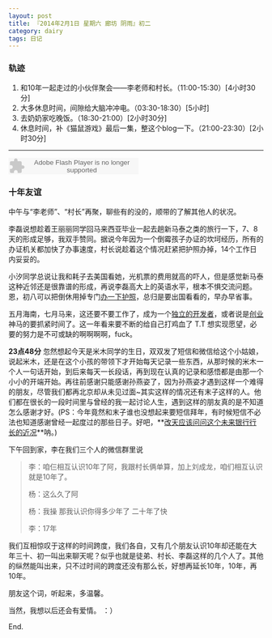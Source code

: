 ```yaml
---
layout: post
title: 『2014年2月1日 星期六 廊坊 阴雨』初二
category: dairy
tags: 日记
---
```

### **轨迹**
1. 和10年一起走过的小伙伴聚会——李老师和村长。（11:00-15:30）[4小时30分]
2. 大多休息时间，间隙给大脑冲冲电。（03:30-18:30）[5小时]
3. 去奶奶家吃晚饭。（18:30-21:00）[2小时30分]
4. 休息时间，补《猫鼠游戏》最后一集，整这个blog一下。（21:00-23:30）[2小时30分]

---

<embed src="http://www.xiami.com/widget/165819_3566577/singlePlayer.swf" type="application/x-shockwave-flash" width="257" height="33" wmode="transparent">

### **十年友谊**
中午与“李老师”、“村长”再聚，聊些有的没的，顺带的了解其他人的状况。

李磊说想趁着王丽丽同学回马来西亚毕业一起去趟新马泰之类的旅行一下，7、8天的形成足够，我双手赞同。据说今年因为一个倒霉孩子办证的坎坷经历，所有的办证机关都加快了办事速度，村长说趁着这个情况赶紧把护照办掉，14个工作日内妥妥的。

小汐同学总说让我和耗子去美国看她，光机票的费用就高的吓人，但是感觉新马泰这种近邻还是很靠谱的形成，再说李磊高大上的英语水平，根本不惧交流问题。恩，初八可以把倒休用掉专门[办一下护照]()，总归是要出国看看的，早办早省事。

五月海南，七月马来，这还要不要工作了，成为一个[独立的开发者]()，或者说是[创业]()神马的要抓紧时间了。这一年看来要不断的给自己打鸡血了 T.T 想实现愿望，必要的努力是不可或缺的啊啊啊啊，fuck。

**23点48分** 忽然想起今天是米木同学的生日，双双发了短信和微信给这个小姑娘，说起米木，还是在这个小孩的带领下才开始每天记录一些东西，从那时候的米木一个人一句话开始，到后来每天一长段话，再到现在认真的记录和感悟都是由那一个小小的开端开始。再往前感谢只能感谢孙燕姿了，因为孙燕姿才遇到这样一个难得的朋友，尽管我们都再北京却从未见过面~其实这样的情况还有末子这样的人。他们都在很长的一段时间里与曾经的我一起讨论人生，遇到这样的朋友真的是不知道怎么感谢才好。(PS：今年竟然和末子谁也没想起来要短信拜年，有时候短信不必法也知道感谢曾经一起度过的那些日子。好吧，**[改天应该问问这个未来银行行长的近况]()**呐。)

下午回到家，李在我们三个人的微信群里说

>李：咱仨相互认识10年了阿，我跟村长俩单算，加上刘成龙，咱们相互认识就是10年了。
>
>杨：这么久了阿
>
>杨：我操 那我认识你得多少年了 二十年了快
>
>李：17年

我们互相惊叹于这样的时间跨度，我们各自，又有几个朋友认识10年却还能在大年三十、初一叫出来聊天呢？似乎也就是徒弟、村长、李磊这样的几个人了。其他的纵然能叫出来，只不过时间的跨度还没有那么长，好想再延长10年，10年，再10年。

朋友这个词，听起来，多温馨。

当然，我想以后还会有爱情。 ：）

End.

